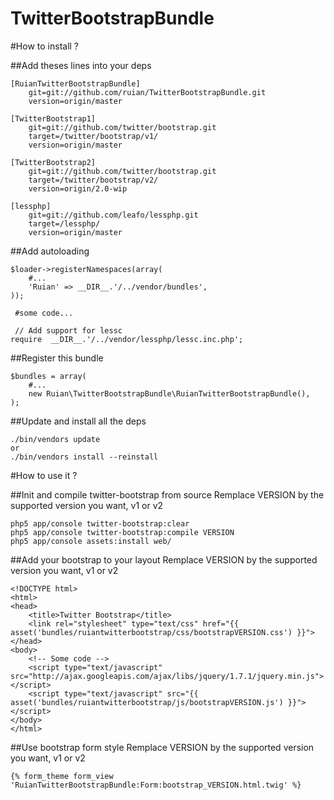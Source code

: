 TwitterBootstrapBundle
======================

#How to install ?

##Add theses lines into your deps

```
[RuianTwitterBootstrapBundle]
    git=git://github.com/ruian/TwitterBootstrapBundle.git
    version=origin/master

[TwitterBootstrap1]
    git=git://github.com/twitter/bootstrap.git
    target=/twitter/bootstrap/v1/
    version=origin/master

[TwitterBootstrap2]
    git=git://github.com/twitter/bootstrap.git
    target=/twitter/bootstrap/v2/
    version=origin/2.0-wip

[lessphp]
    git=git://github.com/leafo/lessphp.git
    target=/lessphp/
    version=origin/master
```

##Add autoloading

```
$loader->registerNamespaces(array(
    #...
    'Ruian' => __DIR__.'/../vendor/bundles',
));

 #some code...

 // Add support for lessc
require  __DIR__.'/../vendor/lessphp/lessc.inc.php';

```

##Register this bundle

```
$bundles = array(
    #...
    new Ruian\TwitterBootstrapBundle\RuianTwitterBootstrapBundle(),
);
```

##Update and install all the deps

```
./bin/vendors update
or
./bin/vendors install --reinstall
```

#How to use it ?

##Init and compile twitter-bootstrap from source
Remplace VERSION by the supported version you want, v1 or v2

```
php5 app/console twitter-bootstrap:clear
php5 app/console twitter-bootstrap:compile VERSION
php5 app/console assets:install web/
```

##Add your bootstrap to your layout
Remplace VERSION by the supported version you want, v1 or v2

```
<!DOCTYPE html>
<html>
<head>
    <title>Twitter Bootstrap</title>
    <link rel="stylesheet" type="text/css" href="{{ asset('bundles/ruiantwitterbootstrap/css/bootstrapVERSION.css') }}">
</head>
<body>
    <!-- Some code -->
    <script type="text/javascript" src="http://ajax.googleapis.com/ajax/libs/jquery/1.7.1/jquery.min.js"></script>
    <script type="text/javascript" src="{{ asset('bundles/ruiantwitterbootstrap/js/bootstrapVERSION.js') }}"></script>
</body>
</html>
```

##Use bootstrap form style
Remplace VERSION by the supported version you want, v1 or v2

```
{% form_theme form_view 'RuianTwitterBootstrapBundle:Form:bootstrap_VERSION.html.twig' %}
```